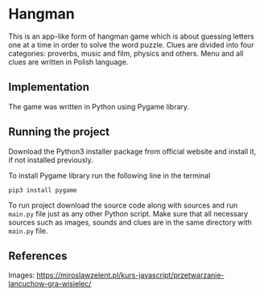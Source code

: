# Hangman
This is an app-like form of hangman game which is about guessing letters one at a time in order to solve the word puzzle. Clues are divided into four categories: proverbs, music and film, physics and others. Menu and all clues are written in Polish language.
## Implementation
The game was written in Python using Pygame library.
## Running the project
Download the Python3 installer package from official website and install it, if not installed previously.

To install Pygame library run the following line in the terminal

```
pip3 install pygame
```
To run project download the source code along with sources and run `main.py` file just as any other Python script. Make sure that all necessary sources such as images, sounds and clues are in the same directory with `main.py` file.
## References
Images: https://miroslawzelent.pl/kurs-javascript/przetwarzanie-lancuchow-gra-wisielec/